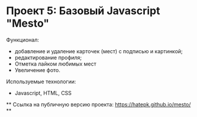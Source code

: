 # Проект 5: Базовый Javascript "Mesto"

Функционал: 
* добавление и удаление карточек (мест) с подписью и картинкой; 
* редактирование профиля;
* Отметка лайком любимых мест
* Увеличение фото.

Используемые технологии:
* Javascript, HTML, CSS

** Ссылка на публичную версию проекта: https://hatepk.github.io/mesto/ **


